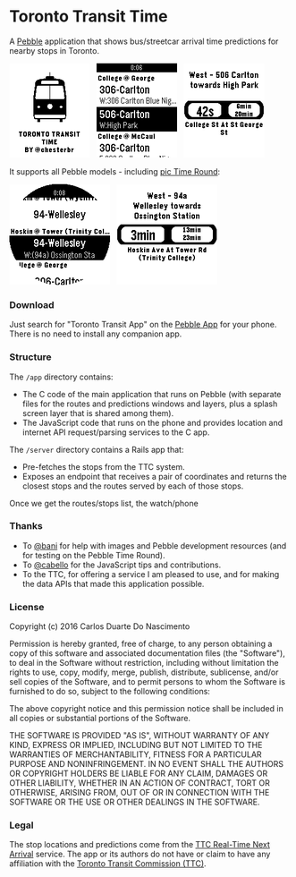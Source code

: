 # Toronto Transit Time

A [Pebble](https://www.pebble.com/) application that shows bus/streetcar arrival time predictions for nearby stops in Toronto.

![aplite](screenshots/aplite_title.png) &nbsp; ![routes](screenshots/aplite1.png) &nbsp; ![predictions](screenshots/aplite2.png)

It supports all Pebble models - including [pic Time Round](https://www.pebble.com/pebble-time-round-smartwatch-features):

![routes](screenshots/chalk1.png) &nbsp; ![predictions](screenshots/chalk2.png)

### Download

Just search for "Toronto Transit App" on the [Pebble App](https://www.pebble.com/apps) for your phone. There is no need to install any companion app.

### Structure

The `/app` directory contains:

- The C code of the main application that runs on Pebble (with separate files for the routes and predictions windows and layers, plus a splash screen layer that is shared among them).
- The JavaScript code that runs on the phone and provides location and internet API request/parsing services to the C app.

The `/server` directory contains a Rails app that:
- Pre-fetches the stops from the TTC system.
- Exposes an endpoint that receives a pair of coordinates and returns the closest stops and the routes served by each of those stops.

Once we get the routes/stops list, the watch/phone 


### Thanks

- To [@bani](https://github.com/bani) for help with images and Pebble development resources (and for testing on the Pebble Time Round).
- To [@cabello](https://github.com/cabello) for the JavaScript tips and contributions.
- To the TTC, for offering a service I am pleased to use, and for making the data APIs that made this application possible.

### License

Copyright (c) 2016 Carlos Duarte Do Nascimento

Permission is hereby granted, free of charge, to any person obtaining a copy of this software and associated documentation files (the "Software"), to deal in the Software without restriction, including without limitation the rights to use, copy, modify, merge, publish, distribute, sublicense, and/or sell copies of the Software, and to permit persons to whom the Software is furnished to do so, subject to the following conditions:

The above copyright notice and this permission notice shall be included in all copies or substantial portions of the Software.

THE SOFTWARE IS PROVIDED "AS IS", WITHOUT WARRANTY OF ANY KIND, EXPRESS OR IMPLIED, INCLUDING BUT NOT LIMITED TO THE WARRANTIES OF MERCHANTABILITY, FITNESS FOR A PARTICULAR PURPOSE AND NONINFRINGEMENT. IN NO EVENT SHALL THE AUTHORS OR COPYRIGHT HOLDERS BE LIABLE FOR ANY CLAIM, DAMAGES OR OTHER LIABILITY, WHETHER IN AN ACTION OF CONTRACT, TORT OR OTHERWISE, ARISING FROM, OUT OF OR IN CONNECTION WITH THE SOFTWARE OR THE USE OR OTHER DEALINGS IN THE SOFTWARE.

### Legal

The stop locations and predictions come from the [TTC Real-Time Next Arrival](http://www1.toronto.ca/wps/portal/contentonly?vgnextoid=4427790e6f21d210VgnVCM1000003dd60f89RCRD) service. The app or its authors do not have or claim to have any affiliation with the [Toronto Transit Commission (TTC)](https://www.ttc.ca/).

